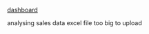[dashboard](https://app.powerbi.com/groups/me/reports/365f0755-07af-421e-9319-5c15ede68224/ReportSection?experience=power-bi)

 analysing sales data
 excel file too big to upload
